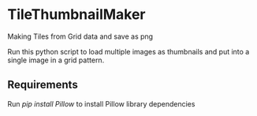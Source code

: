 # TileThumbnailMaker
Making Tiles from Grid data and save as png

Run this python script to load multiple images as thumbnails and put into a single image in a grid pattern.

## Requirements
Run *pip install Pillow* to install Pillow library dependencies
